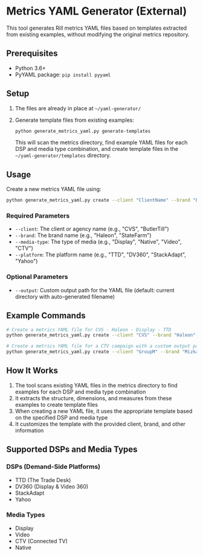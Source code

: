 # Metrics YAML Generator (External)

This tool generates Rill metrics YAML files based on templates extracted from existing examples, without modifying the original metrics repository.

## Prerequisites

- Python 3.6+
- PyYAML package: `pip install pyyaml`

## Setup

1. The files are already in place at `~/yaml-generator/`

2. Generate template files from existing examples:
   ```bash
   python generate_metrics_yaml.py generate-templates
   ```
   
   This will scan the metrics directory, find example YAML files for each DSP and media type combination, and create template files in the `~/yaml-generator/templates` directory.

## Usage

Create a new metrics YAML file using:

```bash
python generate_metrics_yaml.py create --client "ClientName" --brand "BrandName" --media-type "Display" --platform "TTD"
```

### Required Parameters

- `--client`: The client or agency name (e.g., "CVS", "ButlerTill")
- `--brand`: The brand name (e.g., "Haleon", "StateFarm")
- `--media-type`: The type of media (e.g., "Display", "Native", "Video", "CTV")
- `--platform`: The platform name (e.g., "TTD", "DV360", "StackAdapt", "Yahoo")

### Optional Parameters

- `--output`: Custom output path for the YAML file (default: current directory with auto-generated filename)

## Example Commands

```bash
# Create a metrics YAML file for CVS - Haleon - Display - TTD
python generate_metrics_yaml.py create --client "CVS" --brand "Haleon" --media-type "Display" --platform "TTD"

# Create a metrics YAML file for a CTV campaign with a custom output path
python generate_metrics_yaml.py create --client "GroupM" --brand "Mizkan" --media-type "CTV" --platform "TTD" --output "./my_metrics.yaml"
```

## How It Works

1. The tool scans existing YAML files in the metrics directory to find examples for each DSP and media type combination
2. It extracts the structure, dimensions, and measures from these examples to create template files
3. When creating a new YAML file, it uses the appropriate template based on the specified DSP and media type
4. It customizes the template with the provided client, brand, and other information

## Supported DSPs and Media Types

### DSPs (Demand-Side Platforms)
- TTD (The Trade Desk)
- DV360 (Display & Video 360)
- StackAdapt
- Yahoo

### Media Types
- Display
- Video
- CTV (Connected TV)
- Native 